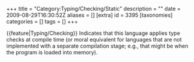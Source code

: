 +++
title = "Category:Typing/Checking/Static"
description = ""
date = 2009-08-29T16:30:52Z
aliases = []
[extra]
id = 3395
[taxonomies]
categories = []
tags = []
+++

{{feature|Typing/Checking}}
Indicates that this language applies type checks at compile time (or moral equivalent for languages that are not implemented with a separate compilation stage; e.g., that might be when the program is loaded into memory).
